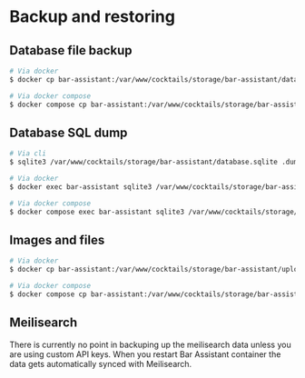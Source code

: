 # Backup and restoring

## Database file backup

```bash
# Via docker
$ docker cp bar-assistant:/var/www/cocktails/storage/bar-assistant/database.sqlite /path/on/host

# Via docker compose
$ docker compose cp bar-assistant:/var/www/cocktails/storage/bar-assistant/database.sqlite /path/on/host
```

## Database SQL dump

```bash
# Via cli
$ sqlite3 /var/www/cocktails/storage/bar-assistant/database.sqlite .dump > mydump.sql

# Via docker
$ docker exec bar-assistant sqlite3 /var/www/cocktails/storage/bar-assistant/database.sqlite .dump > mydump.sql

# Via docker compose
$ docker compose exec bar-assistant sqlite3 /var/www/cocktails/storage/bar-assistant/database.sqlite .dump > mydump.sql
```

## Images and files

```bash
# Via docker
$ docker cp bar-assistant:/var/www/cocktails/storage/bar-assistant/uploads /path/on/host

# Via docker compose
$ docker compose cp bar-assistant:/var/www/cocktails/storage/bar-assistant/uploads /path/on/host
```

## Meilisearch

There is currently no point in backuping up the meilisearch data unless you are using custom API keys. When you restart Bar Assistant container the data gets automatically synced with Meilisearch.
